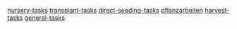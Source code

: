 <a href='nursery-tasks.html'>nursery-tasks</a>
<a href='transplant-tasks.html'>transplant-tasks</a>
<a href='direct-seeding-tasks.html'>direct-seeding-tasks</a>
<a href='pflanzarbeiten.html'>pflanzarbeiten</a>
<a href='harvest-tasks.html'>harvest-tasks</a>
<a href='general-tasks.html'>general-tasks</a>
